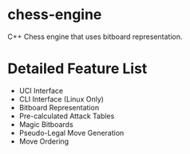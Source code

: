 chess-engine
===
C++ Chess engine that uses bitboard representation.

Detailed Feature List
===
- UCI Interface
- CLI Interface (Linux Only)
- Bitboard Representation
- Pre-calculated Attack Tables
- Magic Bitboards
- Pseudo-Legal Move Generation
- Move Ordering
